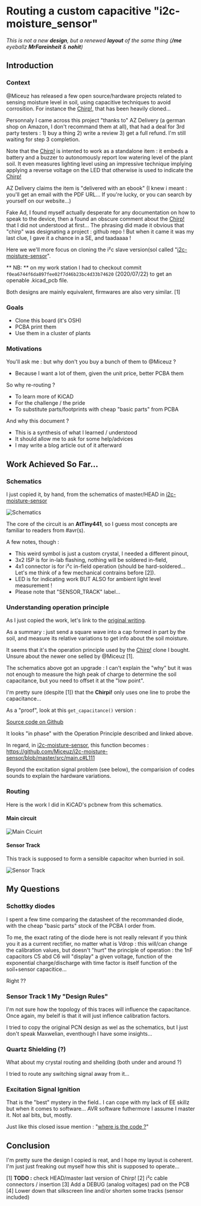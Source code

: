 # Routing a custom capacitive "i2c-moisture_sensor"

*This is not a new **design**, but a renewed **layout** of the same thing (**/me** eyeballz **MrFareinheit** & **nohit**)*

## Introduction

### Context

@Miceuz has released a few open source/hardware projects related to sensing moisture level in soil, using capacitive techniques to avoid corrosition.
For instance the [Chirp!](https://github.com/Miceuz/PlantWateringAlarm), that has been heavily cloned...

Personnaly I came across this project "thanks to" AZ Delivery (a german shop on Amazon, I don't recommand them at all), that had a deal for 3rd party testers : 1) buy a thing 2) write a review 3) get a full refund. I'm still waiting for step 3 completion.

Note that the [Chirp!](https://github.com/Miceuz/PlantWateringAlarm) is intented to work as a standalone item : it embeds a battery and a buzzer to autonomously report low watering level of the plant soil. It even measures lighting level using an impressive technique implying applying a reverse voltage on the LED that otherwise is used to indicate the [Chirp!](https://github.com/Miceuz/PlantWateringAlarm)

AZ Delivery claims the item is "delivered with an ebook" (I knew i meant : you'll get an email with the PDF URL... If you're lucky, or you can search by yourself on our website...)

Fake Ad, I found myself actually desperate for any documentation on how to speak to the device, then a found an obscure comment about the [Chirp!](https://github.com/Miceuz/PlantWateringAlarm) that I did not understood at first... The phrasing did made it obvious that "chirp" was designating a project : github repo ! But when it came it was my last clue, I gave it a chance in a SE, and taadaaaa !


Here we we'll more focus on cloning the i²c slave version(sol called "[i2c-moisture-sensor](https://github.com/Miceuz/i2c-moisture-sensor)".

** NB: ** on my work station I had to checkout commit `f0ea6744f6da897fee02f7d46b23bc4d33b74620` (2020/07/22) to get an openable .kicad_pcb file.

Both designs are mainly equivalent, firmwares are also very similar. [1]


### Goals

* Clone this board (it's OSH)
* PCBA print them
* Use them in a cluster of plants

### Motivations

You'll ask me : but why don't you buy a bunch of them to @Miceuz ?

* Because I want a lot of them, given the unit price, better PCBA them

So why re-routing ?

* To learn more of KiCAD
* For the challenge / the pride
* To substitute parts/footprints with cheap "basic parts" from PCBA

And why this document ?

* This is a synthesis of what I learned / understood
* It should allow me to ask for some help/advices
* I may write a blog article out of it afterward



## Work Achieved So Far...

### Schematics

I just copied it, by hand, from the schematics of master/HEAD in [i2c-moisture-sensor](https://github.com/Miceuz/i2c-moisture-sensor)

![Schematics](docs/schematics.png)

The core of the circuit is an **AtTiny441**, so I guess most concepts are familiar to readers from #avr(s).

A few notes, though :

* This weird symbol is just a custom crystal, I needed a different pinout,
* 3x2 ISP is for in-lab flashing, nothing will be soldered in-field,
* 4x1 connector is for i²c in-field operation (should be hard-soldered... Let's me think of a few mechanical contrains before [2]).
* LED is for indicating work BUT ALSO for ambient light level measurement !
* Please note that "SENSOR_TRACK" label...

### Understanding operation principle

As I just copied the work, let's link to the [original writing](https://wemakethings.net/2012/09/26/capacitance_measurement/).

As a summary : just send a square wave into a cap formed in part by the soil, and measure its relative variations to get info about the soil moisture.

It seems that it's the operation principle used by the [Chirp!](https://github.com/Miceuz/PlantWateringAlarm) clone I bought. Unsure about the newer one selled by @Miceuz [1].

The schematics above got an upgrade : I can't explain the "why" but it was not enough to measure the high peak of charge to determine the soil capacitance, but you need to offset it at the "low point".

I'm pretty sure (despite [1]) that the **Chirpi!** only uses one line to probe the capacitance...


As a "proof", look at this `get_capacitance()` version :

[Source code on Github](https://github.com/Miceuz/PlantWateringAlarm/blob/master/src/main.c#L147)

It looks "in phase" with the Operation Principle described and linked above.

In regard, in [i2c-moisture-sensor](https://github.com/Miceuz/i2c-moisture-sensor/), this function becomes :
https://github.com/Miceuz/i2c-moisture-sensor/blob/master/src/main.c#L111

Beyond the excitation signal problem (see below), the comparision of codes sounds to explain the hardware variations.

### Routing

Here is the work I did in KiCAD's pcbnew from this schematics.

#### Main circuit

![Main Cicuirt](docs/main_circuit.png)

#### Sensor Track

This track is supposed to form a sensible capacitor when burried in soil.

![Sensor Track](docs/sensor_track.png)



## My Questions

### Schottky diodes

I spent a few time comparing the datasheet of the recommanded diode, with the cheap "basic parts" stock of the PCBA I order from.

To me, the exact rating of the diode here is not really relevant if you think you it as a current rectifier, no matter what is Vdrop : this will/can change the calibration values, but doesn't "hurt" the principle of operation : the 1nF capacitors C5 abd C6 will "display" a given voltage, function of the exponential charge/discharge with time factor is itself function of the soil+sensor capacitice...

Right ??


### Sensor Track 1 My "Design Rules"

I'm not sure how the topology of this traces will influence the capacitance. Once again, my beleif is that it will just inflence calibration factors.

I tried to copy the original PCN design as wel as the schematics, but I just don't speak Maxwelian, eventhough I have some insights...


### Quartz Shielding (?)

What about my crystal routing and sheilding (both under and around ?)

I tried to route any switching signal away from it...


### Excitation Signal Ignition

That is the "best" mystery in the field..
I can cope with my lack of EE skillz but when it comes to software... AVR software futhermore I assume I master it. Not aal bits, but, mostly.

Just like this closed issue mention : "[where is the code ?](https://github.com/Miceuz/i2c-moisture-sensor/issues/29)"


## Conclusion

I'm pretty sure the design I copied is reat, and I hope my layout is coherent. I'm just just freaking out myself how this shit is supposed to operate...





[1] **TODO :** check HEAD/master last version of Chirp!
[2] i²c cable connectors / insertion
[3] Add a DEBUG (analog voltages) pad on the PCB
[4] Lower down that silkscreen line and/or shorten some tracks (sensor included)

